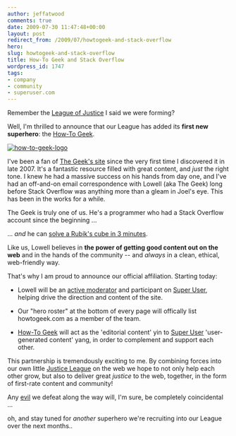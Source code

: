 ```yaml
---
author: jeffatwood
comments: true
date: 2009-07-30 11:47:48+00:00
layout: post
redirect_from: /2009/07/howtogeek-and-stack-overflow
hero:
slug: howtogeek-and-stack-overflow
title: How-To Geek and Stack Overflow
wordpress_id: 1747
tags:
- company
- community
- superuser.com
---
```



Remember the [League of Justice](http://blog.stackoverflow.com/2009/07/why-cant-you-have-just-one-site/) I said we were forming?



Well, I'm thrilled to announce that our League has added its **first new superhero**: the [How-To Geek](http://www.howtogeek.com/).



[![how-to-geek-logo](http://blog.stackoverflow.com/wp-content/uploads/how-to-geek-logo.png)](http://www.howtogeek.com/)



I've been a fan of [The Geek's site](http://www.howtogeek.com/) since the very first time I discovered it in late 2007. It's a fantastic resource filled with great content, and _just_ the right tone. I knew he had a massive success on his hands from day one, and I've had an off-and-on email correspondence with Lowell (aka The Geek) long before Stack Overflow was anything more than a gleam in Joel's eye. This has been in the works for a while.



The Geek is truly one of us. He's a programmer who had a Stack Overflow account since the beginning ...







... _and_ he can [solve a Rubik's cube in 3 minutes](http://twitter.com/howtogeek/status/2926027208).



Like us, Lowell believes in **the power of getting good content out on the web** and in the hands of the community -- and _always_ in a clean, ethical, web-friendly way.



That's why I am proud to announce our official affiliation. Starting today:







  * Lowell will be an [active moderator](http://superuser.com/users/4102/the-how-to-geek) and participant on [Super User](http://superuser.com), helping drive the direction and content of the site.

  * Our "hero roster" at the bottom of every page will offically list howtogeek.com as a member of the team.

  * [How-To Geek](http://www.howtogeek.com/) will act as the 'editorial content' yin to [Super User](http://superuser.com) 'user-generated content' yang, in order to complement and support each other.




This partnership is tremendously exciting to me. By combining forces into our own little [Justice League](http://en.wikipedia.org/wiki/Justice_League) on the web we hope to not only help each other grow, but also to deliver great _justice_ to the web, together, in the form of first-rate content and community!



Any [evil](http://www.codinghorror.com/blog/archives/001246.html) we defeat along the way will, I'm sure, be completely coincidental ...



oh, and stay tuned for _another_ superhero we're recruiting into our League over the next months..

